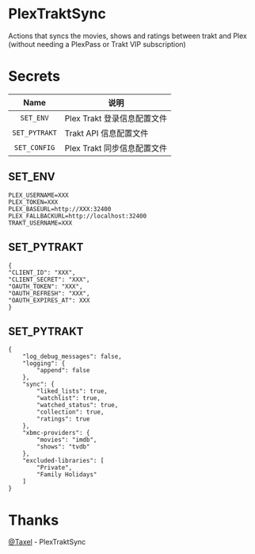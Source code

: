 # PlexTraktSync
Actions that syncs the movies, shows and ratings between trakt and Plex (without needing a PlexPass or Trakt VIP subscription)

# Secrets

| Name                  | 说明                         |
| :-------------------: | ---------------------------- |
| `SET_ENV`             |   Plex Trakt 登录信息配置文件   |
| `SET_PYTRAKT`         |   Trakt API 信息配置文件       |
| `SET_CONFIG`         |    Plex Trakt 同步信息配置文件   |

## SET_ENV
```
PLEX_USERNAME=XXX
PLEX_TOKEN=XXX
PLEX_BASEURL=http://XXX:32400
PLEX_FALLBACKURL=http://localhost:32400
TRAKT_USERNAME=XXX
```

## SET_PYTRAKT
```
{
"CLIENT_ID": "XXX",
"CLIENT_SECRET": "XXX",
"OAUTH_TOKEN": "XXX",
"OAUTH_REFRESH": "XXX",
"OAUTH_EXPIRES_AT": XXX
}
```

## SET_PYTRAKT
```
{
    "log_debug_messages": false,
    "logging": {
        "append": false
    },
    "sync": {
        "liked_lists": true,
        "watchlist": true,
        "watched_status": true,
        "collection": true,
        "ratings": true
    },
    "xbmc-providers": {
        "movies": "imdb",
        "shows": "tvdb"
    },
    "excluded-libraries": [
        "Private",
        "Family Holidays"
    ]
}
```

# Thanks

[@Taxel](https://github.com/Taxel/PlexTraktSync)  - PlexTraktSync
